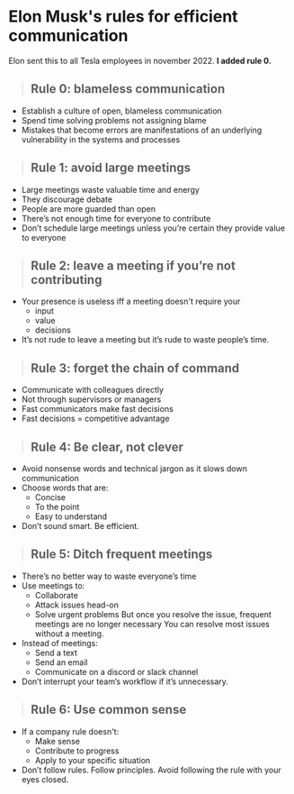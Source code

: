 # Elon Musk's rules for efficient communication

Elon sent this to all Tesla employees in november 2022. **I added rule 0.**

> ## Rule 0: blameless communication
- Establish a culture of open, blameless communication
- Spend time solving problems not assigning blame
- Mistakes that become errors are manifestations of an underlying vulnerability in the systems and processes

> ## Rule 1: avoid large meetings 
- Large meetings waste valuable time and energy
- They discourage debate
- People are more guarded than open
- There’s not enough time for everyone to contribute 
- Don’t schedule large meetings unless you’re certain they provide value to everyone

> ## Rule 2: leave a meeting if you’re not contributing
- Your presence is useless iff a meeting doesn't require your 
  - input
  - value
  - decisions
- It’s not rude to leave a meeting but it’s rude to waste people’s time.

> ## Rule 3: forget the chain of command
   - Communicate with colleagues directly
   - Not through supervisors or managers
   - Fast communicators make fast decisions 
   - Fast decisions = competitive advantage

> ## Rule 4: Be clear, not clever
   - Avoid nonsense words and technical jargon as it slows down communication
   - Choose words that are:
     - Concise
     - To the point
     - Easy to understand 
   - Don’t sound smart. Be efficient.

> ## Rule 5: Ditch frequent meetings
   - There’s no better way to waste everyone’s time
   - Use meetings to:
     - Collaborate
     - Attack issues head-on
     - Solve urgent problems
       But once you resolve the issue, frequent meetings are no longer necessary
       You can resolve most issues without a meeting.
   - Instead of meetings:
     - Send a text
     - Send an email
     - Communicate on a discord or slack channel 
   - Don’t interrupt your team’s workflow if it’s unnecessary.

> ## Rule 6: Use common sense
   - If a company rule doesn't:
     - Make sense
     - Contribute to progress
     - Apply to your specific situation 
   - Don’t follow rules. Follow principles. Avoid following the rule with your eyes closed.

